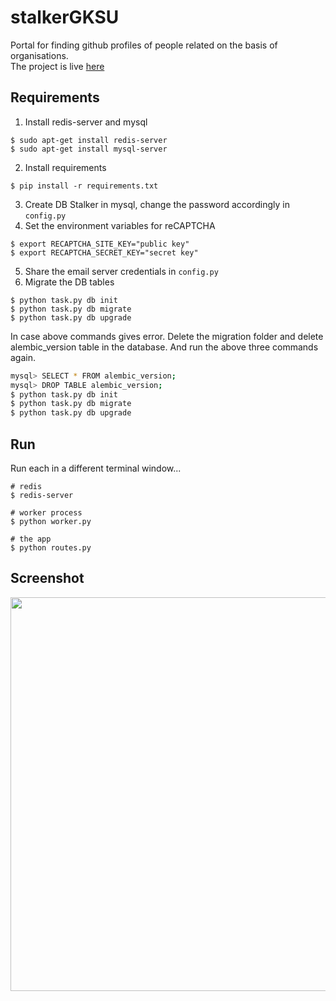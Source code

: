 # stalkerGKSU
Portal for finding github profiles of people related on the basis of organisations.
<br> The project is live [here](http://stalker.zense.co.in/)

## Requirements
1. Install redis-server and mysql
```
$ sudo apt-get install redis-server
$ sudo apt-get install mysql-server
```
2. Install requirements
```
$ pip install -r requirements.txt
```
3. Create DB Stalker in mysql, change the password accordingly in `config.py`
4. Set the environment variables for reCAPTCHA
```
$ export RECAPTCHA_SITE_KEY="public key"
$ export RECAPTCHA_SECRET_KEY="secret key"
```
5. Share the email server credentials in `config.py`
6. Migrate the DB tables
```
$ python task.py db init
$ python task.py db migrate
$ python task.py db upgrade

```
In case above commands gives error. Delete the migration folder and delete alembic_version table in the database. And run the above three commands again.
```sh
mysql> SELECT * FROM alembic_version;
mysql> DROP TABLE alembic_version;
$ python task.py db init
$ python task.py db migrate
$ python task.py db upgrade
```

## Run

Run each in a different terminal window...

```
# redis
$ redis-server

# worker process
$ python worker.py

# the app
$ python routes.py
```

## Screenshot

<img src="https://github.com/zense/stalkerGKSU/blob/master/Screenshot.png" width="630" height="630">